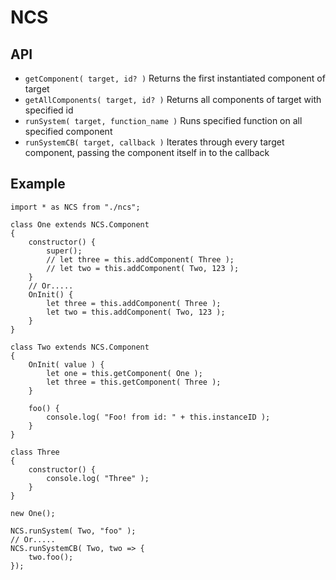 # NCS

## API
* `getComponent( target, id? )` Returns the first instantiated component of target
* `getAllComponents( target, id? )` Returns all components of target with specified id
* `runSystem( target, function_name )` Runs specified function on all specified component
* `runSystemCB( target, callback )` Iterates through every target component, passing  the component itself in to the callback 

## Example

```
import * as NCS from "./ncs";

class One extends NCS.Component
{
    constructor() {
        super();
        // let three = this.addComponent( Three );
        // let two = this.addComponent( Two, 123 );
    }
    // Or.....
    OnInit() {
        let three = this.addComponent( Three );
        let two = this.addComponent( Two, 123 );
    }
}

class Two extends NCS.Component
{
    OnInit( value ) {
        let one = this.getComponent( One );
        let three = this.getComponent( Three );
    }

    foo() {
        console.log( "Foo! from id: " + this.instanceID );
    }
}

class Three 
{
    constructor() {
        console.log( "Three" );
    }
}

new One();

NCS.runSystem( Two, "foo" );
// Or.....
NCS.runSystemCB( Two, two => {
    two.foo();
});
```